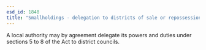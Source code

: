 ```yaml
---
esd_id: 1848
title: "Smallholdings - delegation to districts of sale or repossession"
---
```


A local authority may by agreement delegate its powers and duties under sections 5 to 8 of the Act to district councils.

